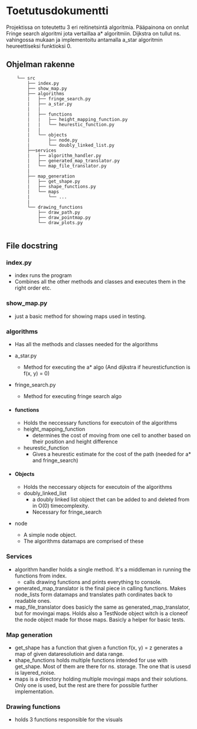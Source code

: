 # Toetutusdokumentti

Projektissa on toteutettu 3 eri reitinetsintä algoritmia. Pääpainona on onnlut Fringe search algoritmi jota vertaillaa a* algoritmiin. Dijkstra on tullut ns. vahingossa mukaan ja implementoitu antamalla a_star algoritmin heureettiseksi funktioksi 0.

## Ohjelman rakenne

```text
    └── src                    
        ├── index.py
        ├── show_map.py
        ├── algorithms
        |   ├── fringe_search.py
        |   ├── a_star.py
        |   |
        |   ├── functions
        |   |   ├── height_mapping_function.py
        |   |   └── heurestic_function.py
        |   |
        |   └── objects
        |       ├── node.py
        |       └── doubly_linked_list.py
        ├──services
        |   ├── algorithm_handler.py
        |   ├── generated_map_translator.py
        |   └── map_file_translator.py
        |
        ├── map_generation
        |   ├── get_shape.py
        |   ├── shape_functions.py
        |   └── maps
        |       └── ...
        |   
        └── drawing_functions
            ├── draw_path.py
            ├── draw_pointmap.py
            └── draw_plots.py
            

```

## File docstring

### index.py

- index runs the program
- Combines all the other methods and classes and executes them in the right order etc.

### show_map.py

- just a basic method for showing maps used in testing.

### algorithms

- Has all the methods and classes needed for the algorithms
- a_star.py
  - Method for executing the a* algo (And dijkstra if heuresticfunction is f(x, y) = 0)
- fringe_search.py
  - Method for executing fringe search algo

- #### functions

  - Holds the neccessary functions for executoin of the algorithms
  - height_mapping_function
    - determines the cost of moving from one cell to another based on their position and height difference
  - heurestic_function
    - Gives a heurestic estimate for the cost of the path
    (needed for a* and fringe_search)

- #### Objects

  - Holds the neccessary objects for executoin of the algorithms
  - doubly_linked_list
    - a doubly linked list object thet can be added to and deleted from in O(0) timecomplexity.
    - Necessary for fringe_search
- node
  - A simple node object.
  - The algorithms datamaps are comprised of these

### Services

  - algorithm handler holds a single method. It's a middleman in running the functions from index. 
    - calls drawing functions and prints everything to console.
  - generated_map_translator is the final piece in calling functions. Makes node_lists form datamaps and translates path cordinates back to readable ones.
  - map_file_translator does basicly the same as generated_map_translator, but for movingai maps. Holds also a TestNode object witch is a cloneof the node object made for those maps. Basicly a helper for basic tests.

### Map generation

- get_shape has a function that given a function f(x, y) = z generates a map of given dataresolutioin and data range.
- shape_functions holds multiple functions intended for use with get_shape. Most of them are there for ns. storage. The one that is usesd is layered_noise.
- maps is a directory holding multiple movingai maps and their solutions. Only one is used, but the rest are there for possible further implementation.

### Drawing functions

  - holds 3 functions responsible for the visuals
